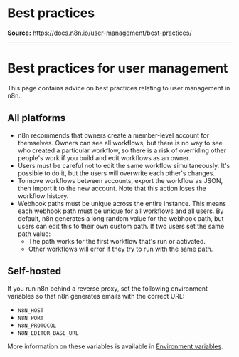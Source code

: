 # Best practices

**Source:** https://docs.n8n.io/user-management/best-practices/

---

# Best practices for user management

This page contains advice on best practices relating to user management in n8n.

## All platforms

- n8n recommends that owners create a member-level account for themselves. Owners can see all workflows, but there is no way to see who created a particular workflow, so there is a risk of overriding other people's work if you build and edit workflows as an owner.
- Users must be careful not to edit the same workflow simultaneously. It's possible to do it, but the users will overwrite each other's changes.
- To move workflows between accounts, export the workflow as JSON, then import it to the new account. Note that this action loses the workflow history.
- Webhook paths must be unique across the entire instance. This means each webhook path must be unique for all workflows and all users. By default, n8n generates a long random value for the webhook path, but users can edit this to their own custom path. If two users set the same path value:
  - The path works for the first workflow that's run or activated.
  - Other workflows will error if they try to run with the same path.

## Self-hosted

If you run n8n behind a reverse proxy, set the following environment variables so that n8n generates emails with the correct URL:

- `N8N_HOST`
- `N8N_PORT`
- `N8N_PROTOCOL`
- `N8N_EDITOR_BASE_URL`

More information on these variables is available in [Environment variables](../../hosting/configuration/environment-variables/).

